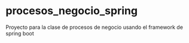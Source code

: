 # procesos_negocio_spring
Proyecto para la clase de procesos de negocio usando el framework de spring boot
